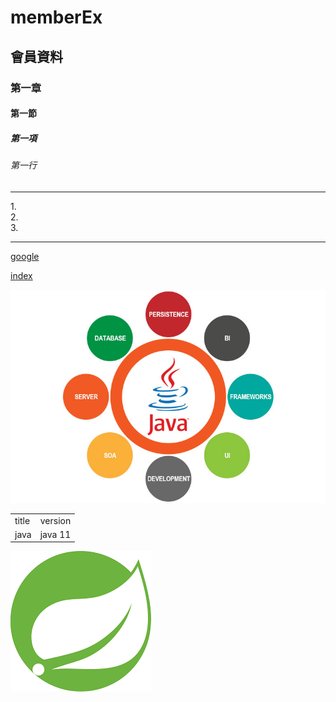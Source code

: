 # memberEx
## 會員資料
### 第一章
#### 第一節
##### 第一項
###### 第一行
<hr>
1.<br>
2.<br>
3.<br>
<hr>

[google](http://www.google.com)

[index](9_member_mybatis_thymeleaf/src/main/resources/static/index.html)

![java](images/01.jpg)

<table align=center>
  <tr>
    <td>title</td>
    <td>version</td>
  </tr>
  <tr>
    <td>java</td>
    <td>java 11</td>
  </tr>
</table>

<img alt="02.png" src="images/02.png">
